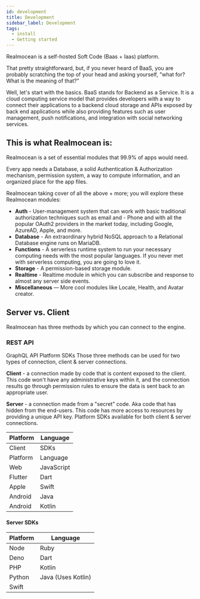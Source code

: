 ```yaml
---
id: development
title: Development
sidebar_label: Development
tags:
  - install
  - Getting started
---
```


Realmocean is a self-hosted Soft Code (Baas + Iaas) platform.

That pretty straightforward, but, if you never heard of BaaS, you are probably scratching the top of your head and asking yourself, "what for? What is the meaning of that?"

Well, let's start with the basics. BaaS stands for Backend as a Service. It is a cloud computing service model that provides developers with a way to connect their applications to a backend cloud storage and APIs exposed by back end applications while also providing features such as user management, push notifications, and integration with social networking services.

## This is what Realmocean is:

Realmocean is a set of essential modules that 99.9% of apps would need.

Every app needs a Database, a solid Authentication & Authorization mechanism, permission system, a way to compute information, and an organized place for the app files.

Realmocean taking cover of all the above + more; you will explore these Realmocean modules:

- **Auth** - User-management system that can work with basic traditional authorization techniques such as email and - Phone and with all the popular OAuth2 providers in the market today, including Google, AzureAD, Apple, and more.
- **Database** - An extraordinary hybrid NoSQL approach to a Relational Database engine runs on MariaDB.
- **Functions** - A serverless runtime system to run your necessary computing needs with the most popular languages. If you never met with serverless computing, you are going to love it.
- **Storage** - A permission-based storage module.
- **Realtime** - Realtime module in which you can subscribe and response to almost any server side events.
- **Miscellaneous** — More cool modules like Locale, Health, and Avatar creator.

## Server vs. Client

Realmocean has three methods by which you can connect to the engine.

### REST API

GraphQL API
Platform SDKs
Those three methods can be used for two types of connection, client & server connections.

**Client** - a connection made by code that is content exposed to the client. This code won't have any administrative keys within it, and the connection results go through permission rules to ensure the data is sent back to an appropriate user.

**Server** - a connection made from a "secret" code. Aka code that has hidden from the end-users. This code has more access to resources by providing a unique API key.
Platform SDKs available for both client & server connections.

| Platform | Language   |
| -------- | ---------- |
| Client   | SDKs       |
| Platform | Language   |
| Web      | JavaScript |
| Flutter  | Dart       |
| Apple    | Swift      |
| Android  | Java       |
| Android  | Kotlin     |

#### Server SDKs

| Platform | Language   |
| -------- | ---------- |
| Node | Ruby |
| Deno | Dart |
| PHP | Kotlin |
| Python | Java (Uses Kotlin) |
| Swift | |
